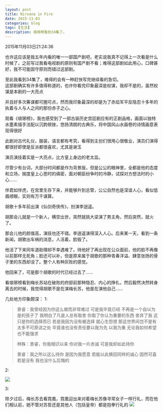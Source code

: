 ```yaml
---
layout: post
title: Nirvana in Fire
date: 2015-11-03
categories: blog
tags: [生活]
description: 琅琊榜看到34集了。
---
```


2015年11月03日21:24:36

也许这应该是我五年内看的唯一一部国产剧吧，老实说我真不记得上一次看是什么时候了，之前写过我看电视剧的原则有国产剧不看；难得这部剧如此用心，口碑甚好，我不可能固守原则而错过这部剧。

至此我看到34集了，难得的会有一种赶快写完继续看的急切。  
这部剧确实有许多值得称道的，也许你看完印象最深是权谋，我却不是的，虽然权谋是本剧的一大亮点

并且好多次筹谋都可圈可点，然而我印象最深的却是为了赤焰军平反隐忍十多年的执着与人与人之间的那份赤子之心。

观看《琅琊榜》，我也感受到了一部古装历史宫廷剧应有的正剧品格，画面以独特水墨素描手法配以沉韵顿挫，悠扬清朗的古典乐，将中国风山水画卷的诗情画意表现得很好

此剧对古代礼仪，服装，语言都有考究，看得到主创们很用心很敬业，演员们演得都很好即使是反派都很喜欢，尤其是谢玉

演员演技着实是一大亮点，比方皇上身边的老太监。

尽管少有台词，大部分时间都是作为背景版，但是公公的眼神里，全都是他的态度和立场，揣度皇上心思时的缜密，面对朝臣纷争时的冷静，试探对方想法时的小心……

伴君如伴虎，在宫里生存下来，并能够升到总管，公公自然也是深谙人心，看似低眉顺眼，实则有万千谋算。

胡歌十多年前出演《仙剑奇侠传》，扮演李逍遥。

胡那会儿就是一个新人，横空出世，突然就挑大梁演了男主角，然后突然，就火了。

那会儿他的颜值高，演技也还不错。李逍遥演得深入人心。后来某一天，看到一条新闻，胡歌出车祸的消息，人活着，脸毁了。

他活了下来同车道助理却不幸遇难了。待他好了再出现在公众面前，他的脸不再像以前那样无死角；脸还可以补，但是原来属于胡歌的那种青春洋溢、肆意张扬的骨子里的东西却没了。整个人有种灰败的感觉。

他回来了，可是那个胡歌的时代已经过去了……

看琅琊榜看到梅长苏站在破败的府邸前那种隐忍、内心的挣扎，然后毅然决然转身离去的时候，我觉得胡歌不是在演梅长苏，他是在演他自己……

几处地方印象颇深：
1:

>景睿：我曾经因为你这么做而非常难过
>可是我毕竟已经
>不再是一个自以为是的孩子了
>我明白了凡是人总有取舍
>你取了你认为重要的东西
>舍弃了我
>这只是你的选择而已
>若是我因为没有被选择
>就心生怨恨
>那这世界间岂不是有太多不可原谅之处
>毕竟谁也没有责任要以我为先
>以我为重
>无论我如何希望也不能强求
>
>林殊：景睿，你我相识以来
>你对我一片赤诚
>可是我却如此待你
>
>景睿：我之所以这么待你
>是因为我愿意
>若能以此换回同样的诚心
>固然可喜
>若是没有
>我也没什么后悔的

2:

![](http://7xnfbg.com1.z0.glb.clouddn.com/2015-11-03-1.jpg)

3:

除夕过后，梅长苏去看霓凰，霓凰迎出来对着梅长苏像寻常女子一样行礼，而在他们相认前，她不管对苏哲还是其他人（包括皇帝）都是抱拳行礼的
![](http://7xnfbg.com1.z0.glb.clouddn.com/2015-11-03-2.jpg)
